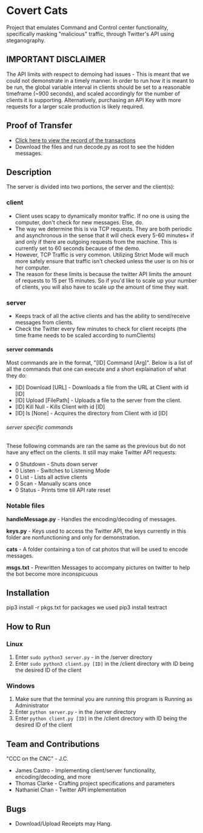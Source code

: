 # Covert Cats
Project that emulates Command and Control center functionality, specifically masking "malicious" traffic, through Twitter's API using steganography. 

## IMPORTANT DISCLAIMER
The API limits with respect to demoing had issues - This is meant that we could not 
demonstrate in a timely manner. In order to run how it is meant to be run, the global variable interval in clients
should be set to a reasonable timeframe (~900 seconds), and scaled accordingly for the number of clients it is
supporting. Alternatively, purchasing an API Key with more requests for a larger scale production is likely required.

## Proof of Transfer
* [Click here to view the record of the transactions](https://twitter.com/NateSBU)
* Download the files and run decode.py as root to see the hidden messages.

## Description
The server is divided into two portions, the server and the client(s):


### client
* Client uses scapy to dynamically monitor traffic. If no one is using the computer, don't check for new messages. Else, do.
* The way we determine this is via TCP requests. They are both periodic and asynchronous in the sense that it will check every 5-60 minutes+ if and only if there are outgoing requests from the machine. This is currently set to 60 seconds because
of the demo.
* However, TCP Traffic is very common. Utilizing Strict Mode will much more safely ensure that traffic isn't checked
unless the user is on his or her computer.
* The reason for these limits is because the twitter API limits the amount of requests to 15 per 15 minutes. So if you'd like to scale up your number of clients, you will also have to scale up the amount of time they wait.

### server 
* Keeps track of all the active clients and has the ability to send/receive messages from clients.
* Check the Twitter every few minutes to check for client receipts (the time frame needs to be scaled according to numClients)

#### server commands
Most commands are in the format, "[ID] Command [Arg]". Below is a list of all the commands that one can execute and a short explaination of what they do:
* [ID] Download [URL] - Downloads a file from the URL at Client with id [ID]
* [ID] Upload [FilePath] - Uploads a file to the server from the client.
* [ID] Kill Null - Kills Client with id [ID]
* [ID] ls [None] - Acquires the directory from Client with id [ID]

###### server specific commands
These following commands are ran the same as the previous but do not have any effect on the clients. It still may make Twitter API requests:
* 0 Shutdown - Shuts down server
* 0 Listen - Switches to Listening Mode
* 0 List - Lists all active clients
* 0 Scan - Manually scans once
* 0 Status - Prints time till API rate reset

### Notable files
**handleMessage.py** - Handles the encoding/decoding of messages.

**keys.py** - Keys used to access the Twitter API, the keys currently in this folder are nonfunctioning and only for demonstration.

**cats** - A folder containing a ton of cat photos that will be used to encode messages.

**msgs.txt** - Prewritten Messages to accompany pictures on twitter to help the bot become more inconspicuous

## Installation
pip3 install -r pkgs.txt for packages we used
pip3 install textract

## How to Run
### Linux
1. Enter `sudo python3 server.py` - in the /server directory
2. Enter `sudo python3 client.py [ID]` in the /client directory with ID being the desired ID of the client

### Windows 
1. Make sure that the terminal you are running this program is Running as Administrator
2. Enter `python server.py` - in the /server directory
3. Enter `python client.py [ID]` in the /client directory with ID being the desired ID of the client

## Team and Contributions
"CCC on the CNC" - J.C.
* James Castro - Implementing client/server functionality, encoding/decoding, and more
* Thomas Clarke - Crafting project specifications and parameters
* Nathaniel Chan - Twitter API implementation 

## Bugs
* Download/Upload Receipts may Hang.
